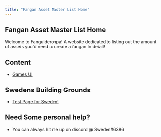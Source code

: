```yaml
---
title: "Fangan Asset Master List Home"
---
```



## Fangan Asset Master List Home
Welcome to Fanguideronpa! 
A website dedicated to listing out the amount of assets you'd need to create a fangan in detail!

## Content
- [Games UI](_UI)


## Swedens Building Grounds
- [Test Page for Sweden!](_Testing)


## Need Some personal help?
- You can always hit me up on discord @
  Sweden#6386